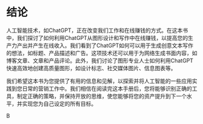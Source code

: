 # 结论

人工智能技术，如ChatGPT，正在改变我们工作和在线赚钱的方式。在这本书中，我们探讨了如何利用ChatGPT从图形设计和写作中在线赚钱，以提高您的生产力产出并产生在线收入。我们看到了ChatGPT如何可以用于生成创意文本写作的想法，如标题、产品描述和广告。这项技术还可以用于为网络生成书面内容，如博客文章、文章和产品评论。此外，我们讨论了图形专业人士如何利用ChatGPT快速高效地创建高质量图形，如设计标志、社交媒体图片、信息图表等。

我们希望这本书为您提供了有用的信息和见解，以探索并将人工智能的一些应用实践到您日常的营销工作中。我们相信在阅读完这本手册后，您将能够识别正确的工具，制定正确的策略，并保持开放的思维，使您能够将您的资产提升到下一个水平，并实现您为自己设定的所有目标。

B
